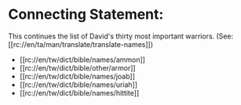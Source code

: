 # Connecting Statement:

This continues the list of David's thirty most important warriors. (See: [[rc://en/ta/man/translate/translate-names]])
* [[rc://en/tw/dict/bible/names/ammon]]
* [[rc://en/tw/dict/bible/other/armor]]
* [[rc://en/tw/dict/bible/names/joab]]
* [[rc://en/tw/dict/bible/names/uriah]]
* [[rc://en/tw/dict/bible/names/hittite]]

